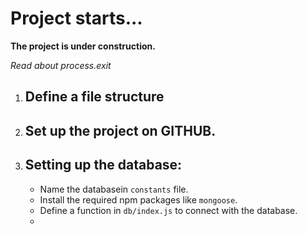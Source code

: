 # Project starts...

**The project is under construction.**

_Read about process.exit_

1. Define a file structure
    -
2. Set up the project on GITHUB.
    -
3. Setting up the database:
    -
    - Name the databasein `constants` file.
    - Install the required npm packages like `mongoose`.
    - Define a function in `db/index.js` to connect with the database.
    - 